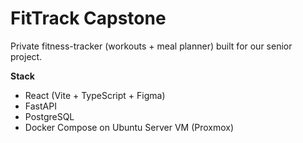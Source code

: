 # FitTrack Capstone

Private fitness-tracker (workouts + meal planner) built for our senior project.

**Stack**

- React (Vite + TypeScript + Figma)
- FastAPI 
- PostgreSQL 
- Docker Compose on Ubuntu Server VM (Proxmox)
